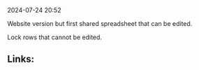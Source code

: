 2024-07-24 20:52

Website version but first shared spreadsheet that can be edited.

Lock rows that cannot be edited. 
## Links:




